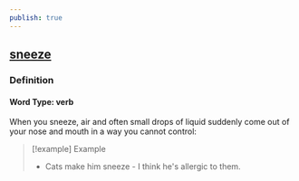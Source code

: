 ```yaml
---
publish: true
---
```


## [sneeze](https://dictionary.cambridge.org/dictionary/english/sneeze)

### Definition
#### Word Type: verb
When you sneeze, air and often small drops of liquid suddenly come out of your nose and mouth in a way you cannot control:

>[!example] Example
> - Cats make him sneeze - I think he's allergic to them.
